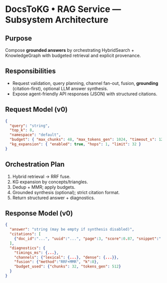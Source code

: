 # DocsToKG • RAG Service — Subsystem Architecture

## Purpose
Compose **grounded answers** by orchestrating HybridSearch + KnowledgeGraph with budgeted retrieval and explicit provenance.

## Responsibilities
- Request validation, query planning, channel fan-out, fusion, **grounding** (citation-first), optional LLM answer synthesis.
- Expose agent-friendly API responses (JSON) with structured citations.

## Request Model (v0)
```json
{
  "query": "string",
  "top_k": 8,
  "namespace": "default",
  "budget": { "max_chunks": 48, "max_tokens_gen": 1024, "timeout_s": 12 },
  "kg_expansion": { "enabled": true, "hops": 1, "limit": 32 }
}
```

## Orchestration Plan
1. Hybrid retrieval → RRF fuse.
2. KG expansion by concepts/triangles.
3. Dedup + MMR; apply budgets.
4. Grounded synthesis (optional); strict citation format.
5. Return structured answer + diagnostics.

## Response Model (v0)
```json
{
  "answer": "string (may be empty if synthesis disabled)",
  "citations": [
    {"doc_id":"...", "uuid":"...", "page":3, "score":0.87, "snippet":"..."}
  ],
  "diagnostics": {
    "timings_ms": {...},
    "channels": {"lexical": {...}, "dense": {...}},
    "fusion": {"method":"RRF+MMR", "k":8},
    "budget_used": {"chunks": 32, "tokens_gen": 512}
  }
}
```

